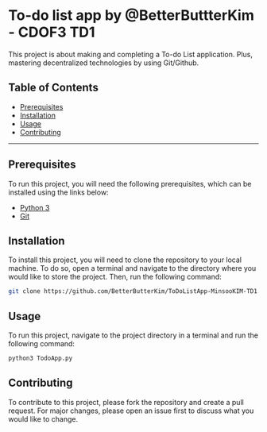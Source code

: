 # To-do list app by @BetterButtterKim - CDOF3 TD1

This project is about making and completing a To-do List application.
Plus, mastering decentralized technologies by using Git/Github.

## Table of Contents

- [Prerequisites](#prerequisites)
- [Installation](#installation)
- [Usage](#usage)
- [Contributing](#contributing)

***

## Prerequisites

To run this project, you will need the following prerequisites, which can be installed using the links below:

- [Python 3](https://www.python.org/downloads/)
- [Git](https://git-scm.com/downloads)

## Installation

To install this project, you will need to clone the repository to your local machine. To do so, open a terminal and
navigate to the directory where you would like to store the project. Then, run the following command:

```bash
git clone https://github.com/BetterButterKim/ToDoListApp-MinsooKIM-TD1.git
```

## Usage

To run this project, navigate to the project directory in a terminal and run the following command:

```bash
python3 TodoApp.py
```

## Contributing

To contribute to this project, please fork the repository and create a pull request. For major changes, please open an issue first to discuss what you would like to change.
